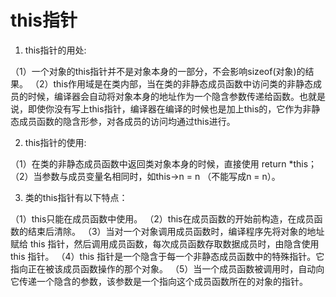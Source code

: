 # this指针

1. this指针的用处:

（1）一个对象的this指针并不是对象本身的一部分，不会影响sizeof(对象)的结果。
（2）this作用域是在类内部，当在类的非静态成员函数中访问类的非静态成员的时候，编译器会自动将对象本身的地址作为一个隐含参数传递给函数。也就是说，即使你没有写上this指针，编译器在编译的时候也是加上this的，它作为非静态成员函数的隐含形参，对各成员的访问均通过this进行。

2. this指针的使用:

（1）在类的非静态成员函数中返回类对象本身的时候，直接使用 return *this；
（2）当参数与成员变量名相同时，如this->n = n （不能写成n = n）。

3. 类的this指针有以下特点：

（1）this只能在成员函数中使用。
（2）this在成员函数的开始前构造，在成员函数的结束后清除。
（3）当对一个对象调用成员函数时，编译程序先将对象的地址赋给 this 指针，然后调用成员函数，每次成员函数存取数据成员时，由隐含使用 this 指针。
（4）this 指针是一个隐含于每一个非静态成员函数中的特殊指针。它指向正在被该成员函数操作的那个对象。
（5）当一个成员函数被调用时，自动向它传递一个隐含的参数，该参数是一个指向这个成员函数所在的对象的指针。
